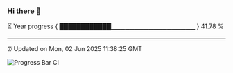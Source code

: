 ### Hi there 👋

⏳ Year progress { ████████████▁▁▁▁▁▁▁▁▁▁▁▁▁▁▁▁▁▁ } 41.78 %

---

⏰ Updated on Mon, 02 Jun 2025 11:38:25 GMT

![Progress Bar CI](https://github.com/IshwaranRudhara/GIT-ACTION/workflows/Progress%20Bar%20CI/badge.svg)
